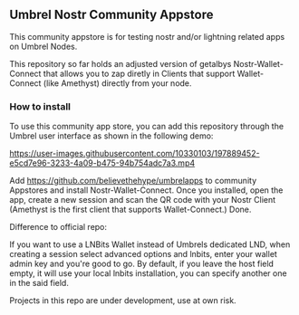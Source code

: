 ## Umbrel Nostr Community Appstore

This community appstore is for testing nostr and/or lightning related apps on Umbrel Nodes. 

This repository so far holds an adjusted version of getalbys Nostr-Wallet-Connect that allows you to zap diretly in Clients that support Wallet-Connect (like Amethyst) directly from your node. 

### How to install

To use this community app store, you can add this repository through the Umbrel user interface as shown in the following demo:


https://user-images.githubusercontent.com/10330103/197889452-e5cd7e96-3233-4a09-b475-94b754adc7a3.mp4


Add https://github.com/believethehype/umbrelapps 
to community Appstores and install Nostr-Wallet-Connect. Once you installed, open the app, create a new session and scan the QR code with your Nostr Client (Amethyst is the first client that supports Wallet-Connect.) Done.

Difference to official repo:

If you want to use a LNBits Wallet instead of Umbrels dedicated LND, when creating a session select advanced options and lnbits, enter your wallet admin key and you're good to go. By default, if you leave the host field empty, it will use your local lnbits installation, you can specify another one in the said field.
 
	   


Projects in this repo are under development, use at own risk.

